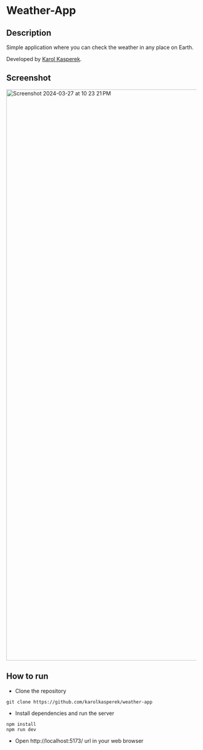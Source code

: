 # Weather-App

## Description
Simple application where you can check the weather in any place on Earth.

Developed by [Karol Kasperek](https://github.com/KarolKasperek).


## Screenshot
<img width="1512" alt="Screenshot 2024-03-27 at 10 23 21 PM" src="https://github.com/KarolKasperek/weather-app/assets/105314335/d7a0af54-9043-460c-a408-9250c64af018">

## How to run
- Clone the repository
```
git clone https://github.com/karolkasperek/weather-app
```
- Install dependencies and run the server
```
npm install
npm run dev
```
- Open http://localhost:5173/ url in your web browser